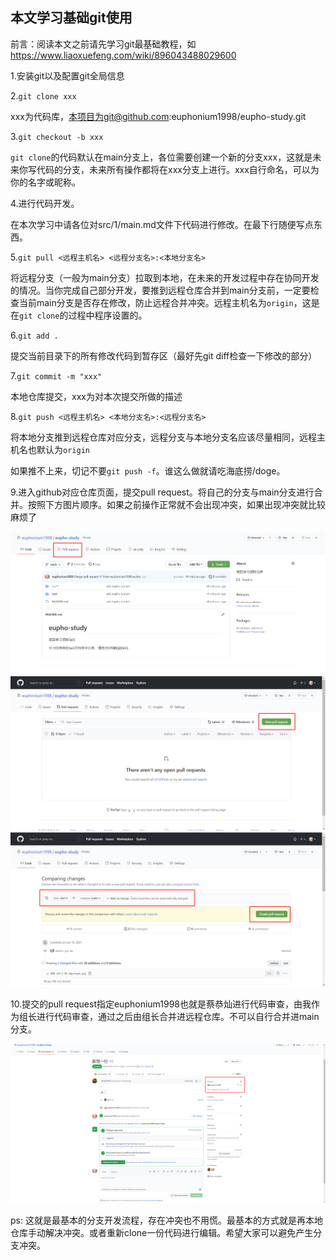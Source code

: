 ## 本文学习基础git使用

前言：阅读本文之前请先学习git最基础教程，如<https://www.liaoxuefeng.com/wiki/896043488029600>

1.安装git以及配置git全局信息

2.`git clone xxx`

xxx为代码库，本项目为git@github.com:euphonium1998/eupho-study.git

3.`git checkout -b xxx`

`git clone`的代码默认在main分支上，各位需要创建一个新的分支xxx，这就是未来你写代码的分支，未来所有操作都将在xxx分支上进行。xxx自行命名，可以为你的名字或昵称。

4.进行代码开发。

在本次学习中请各位对src/1/main.md文件下代码进行修改。在最下行随便写点东西。

5.`git pull <远程主机名> <远程分支名>:<本地分支名>`

将远程分支（一般为main分支）拉取到本地，在未来的开发过程中存在协同开发的情况。当你完成自己部分开发，要推到远程仓库合并到main分支前，一定要检查当前main分支是否存在修改，防止远程合并冲突。远程主机名为`origin`，这是在`git clone`的过程中程序设置的。

6.`git add .`

提交当前目录下的所有修改代码到暂存区（最好先git diff检查一下修改的部分）

7.`git commit -m "xxx"`

本地仓库提交，xxx为对本次提交所做的描述

8.`git push <远程主机名> <本地分支名>:<远程分支名>`

将本地分支推到远程仓库对应分支，远程分支与本地分支名应该尽量相同，远程主机名也默认为`origin`

如果推不上来，切记不要`git push -f`。谁这么做就请吃海底捞/doge。

9.进入github对应仓库页面，提交pull request。将自己的分支与main分支进行合并。按照下方图片顺序。如果之前操作正常就不会出现冲突，如果出现冲突就比较麻烦了

![step 1](/img/step1.png)
![step 2](/img/step2.png)
![step 3](/img/step3.png)

10.提交的pull request指定euphonium1998也就是蔡恭灿进行代码审查，由我作为组长进行代码审查，通过之后由组长合并进远程仓库。不可以自行合并进main分支。

![step 4](/img/step4.png)

ps: 这就是最基本的分支开发流程，存在冲突也不用慌。最基本的方式就是再本地仓库手动解决冲突。或者重新clone一份代码进行编辑。希望大家可以避免产生分支冲突。



